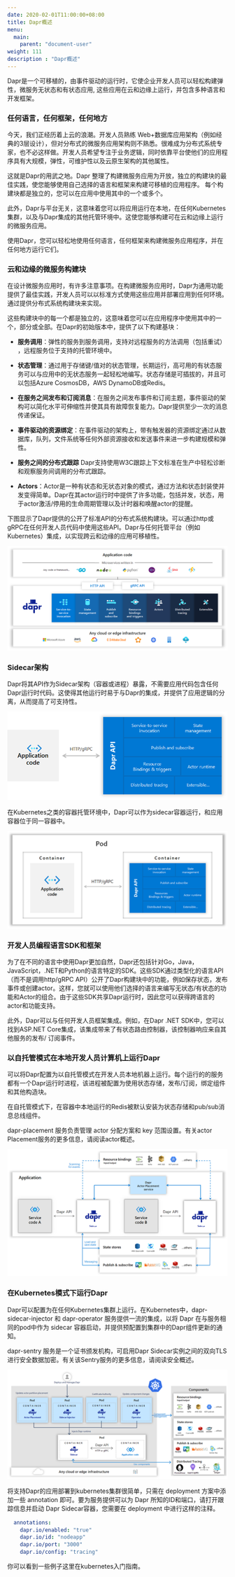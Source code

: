 ```yaml
---
date: 2020-02-01T11:00:00+08:00
title: Dapr概述
menu:
  main:
    parent: "document-user"
weight: 111
description : "Dapr概述"
---
```


Dapr是一个可移植的，由事件驱动的运行时，它使企业开发人员可以轻松构建弹性，微服务无状态和有状态应用, 这些应用在云和边缘上运行，并包含多种语言和开发框架。

### 任何语言，任何框架，任何地方

今天，我们正经历着上云的浪潮。开发人员熟练 Web+数据库应用架构（例如经典的3层设计），但对分布式的微服务应用架构则不熟悉。很难成为分布式系统专家，也不必这样做。开发人员希望专注于业务逻辑，同时依靠平台使他们的应用程序具有大规模，弹性，可维护性以及云原生架构的其他属性。

这就是Dapr的用武之地。Dapr 整理了构建微服务应用为开放，独立的构建块的最佳实践，使您能够使用自己选择的语言和框架来构建可移植的应用程序。 每个构建块都是独立的，您可以在应用中使用其中的一个或多个。

此外，Dapr与平台无关，这意味着您可以将应用运行在本地，在任何Kubernetes集群，以及与Dapr集成的其他托管环境中。这使您能够构建可在云和边缘上运行的微服务应用。

使用Dapr，您可以轻松地使用任何语言，任何框架来构建微服务应用程序，并在任何地方运行它们。

### 云和边缘的微服务构建块

在设计微服务应用时，有许多注意事项。在构建微服务应用时，Dapr为通用功能提供了最佳实践，开发人员可以以标准方式使用这些应用并部署应用到任何环境。通过提供分布式系统构建块来实现。

这些构建块中的每一个都是独立的，这意味着您可以在应用程序中使用其中的一个，部分或全部。在Dapr的初始版本中，提供了以下构建基块：

- **服务调用**：弹性的服务到服务调用，支持对远程服务的方法调用（包括重试） ，远程服务位于支持的托管环境中。

- **状态管理**：通过用于存储键/值对的状态管理，长期运行，高可用的有状态服务可以与应用中的无状态服务一起轻松地编写。状态存储是可插拔的，并且可以包括Azure CosmosDB，AWS DynamoDB或Redis。

- **在服务之间发布和订阅消息**：在服务之间发布事件和订阅主题，事件驱动的架构可以简化水平可伸缩性并使其具有故障恢复能力。Dapr提供至少一次的消息传递保证。

- **事件驱动的资源绑定**：在事件驱动的架构上，带有触发器的资源绑定通过从数据库，队列，文件系统等任何外部资源接收和发送事件来进一步构建规模和弹性。

- **服务之间的分布式跟踪** Dapr支持使用W3C跟踪上下文标准在生产中轻松诊断和观察服务间调用的分布式跟踪。

- **Actors**：Actor是一种有状态和无状态对象的模式，通过方法和状态封装使并发变得简单。Dapr在其actor运行时中提供了许多功能，包括并发，状态，用于actor激活/停用的生命周期管理以及计时器和唤醒actor的提醒。

下图显示了Dapr提供的公开了标准API的分布式系统构建块。可以通过http或gRPC在任何开发人员代码中使用这些API。Dapr与任何托管平台（例如Kubernetes）集成，以实现跨云和边缘的应用可移植性。

![Dapr overview](images/overview.png)

### Sidecar架构

Dapr将其API作为Sidecar架构（容器或进程）暴露，不需要应用代码包含任何Dapr运行时代码。这使得其他运行时易于与Dapr的集成，并提供了应用逻辑的分离，从而提高了可支持性。

![Dapr overview](images/overview-sidecar.png)

在Kubernetes之类的容器托管环境中，Dapr可以作为sidecar容器运行，和应用容器位于同一容器中。

![Dapr overview](images/overview-sidecar-kubernetes.png)

### 开发人员编程语言SDK和框架

为了在不同的语言中使用Dapr更加自然，Dapr还包括针对Go，Java，JavaScript，.NET和Python的语言特定的SDK。这些SDK通过类型化的语言API（而不是调用http/gRPC API）公开了Dapr构建块中的功能，例如保存状态，发布事件或创建actor。这样，您就可以使用他们选择的语言来编写无状态/有状态的功能和Actor的组合。由于这些SDK共享Dapr运行时，因此您可以获得跨语言的actor和功能支持。

此外，Dapr可以与任何开发人员框架集成。例如，在Dapr .NET SDK中，您可以找到ASP.NET Core集成，该集成带来了有状态路由控制器，该控制器响应来自其他服务的发布/ 订阅事件。

### 以自托管模式在本地开发人员计算机上运行Dapr

可以将Dapr配置为以自托管模式在开发人员本地机器上运行。每个运行的的服务都有一个Dapr运行时进程，该进程被配置为使用状态存储，发布/订阅，绑定组件和其他构造块。

在自托管模式下，在容器中本地运行的Redis被默认安装为状态存储和pub/sub消息总线组件。

dapr-placement 服务负责管理 actor 分配方案和 key 范围设置。有关actor Placement服务的更多信息，请阅读actor概述。

![Dapr overview](images/overview_standalone.png)

### 在Kubernetes模式下运行Dapr

Dapr可以配置为在任何Kubernetes集群上运行。在Kubernetes中，dapr-sidecar-injector 和 dapr-operator 服务提供一流的集成，以将 Dapr 在与服务相同的pod中作为 sidecar 容器启动，并提供预配置到集群中的Dapr组件更新的通知。

dapr-sentry 服务是一个证书颁发机构，可启用Dapr Sidecar实例之间的双向TLS进行安全数据加密。有关该Sentry服务的更多信息，请阅读安全概述。

![Dapr overview](images/overview_kubernetes.png)

将支持Dapr的应用部署到kubernetes集群很简单，只需在 deployment 方案中添加一些 annotation 即可。要为服务提供可以为 Dapr 所知的ID和端口，请打开跟踪信息并启动 Dapr Sidecar容器，您需要在 deployment 中进行这样的注释。

```yml
  annotations:
    dapr.io/enabled: "true"
    dapr.io/id: "nodeapp"
    dapr.io/port: "3000"
    dapr.io/config: "tracing"
```
你可以看到一些例子这里在kubernetes入门指南。

